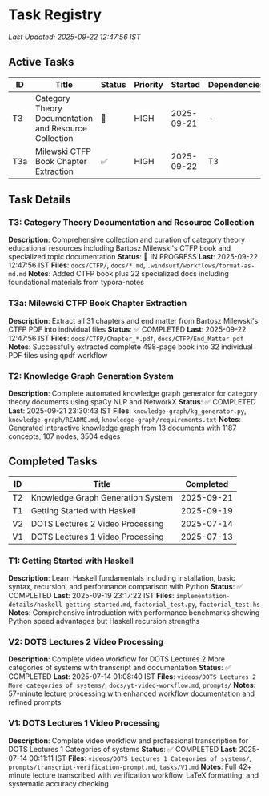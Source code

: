 # Task Registry
*Last Updated: 2025-09-22 12:47:56 IST*

## Active Tasks
| ID | Title | Status | Priority | Started | Dependencies |
|----|-------|--------|----------|---------|--------------|
| T3 | Category Theory Documentation and Resource Collection | 🔄 | HIGH | 2025-09-21 | - |
| T3a | Milewski CTFP Book Chapter Extraction | ✅ | HIGH | 2025-09-22 | T3 |

## Task Details

### T3: Category Theory Documentation and Resource Collection
**Description**: Comprehensive collection and curation of category theory educational resources including Bartosz Milewski's CTFP book and specialized topic documentation
**Status**: 🔄 IN PROGRESS **Last**: 2025-09-22 12:47:56 IST
**Files**: `docs/CTFP/`, `docs/*.md`, `.windsurf/workflows/format-as-md.md`
**Notes**: Added CTFP book plus 22 specialized docs including foundational materials from typora-notes

### T3a: Milewski CTFP Book Chapter Extraction
**Description**: Extract all 31 chapters and end matter from Bartosz Milewski's CTFP PDF into individual files
**Status**: ✅ COMPLETED **Last**: 2025-09-22 12:47:56 IST
**Files**: `docs/CTFP/Chapter_*.pdf`, `docs/CTFP/End_Matter.pdf`
**Notes**: Successfully extracted complete 498-page book into 32 individual PDF files using qpdf workflow

### T2: Knowledge Graph Generation System
**Description**: Complete automated knowledge graph generator for category theory documents using spaCy NLP and NetworkX
**Status**: ✅ COMPLETED **Last**: 2025-09-21 23:30:43 IST
**Files**: `knowledge-graph/kg_generator.py`, `knowledge-graph/README.md`, `knowledge-graph/requirements.txt`
**Notes**: Generated interactive knowledge graph from 13 documents with 1187 concepts, 107 nodes, 3504 edges

## Completed Tasks
| ID | Title | Completed |
|----|-------|-----------|
| T2 | Knowledge Graph Generation System | 2025-09-21 |
| T1 | Getting Started with Haskell | 2025-09-19 |
| V2 | DOTS Lectures 2 Video Processing | 2025-07-14 |
| V1 | DOTS Lectures 1 Video Processing | 2025-07-13 |

### T1: Getting Started with Haskell
**Description**: Learn Haskell fundamentals including installation, basic syntax, recursion, and performance comparison with Python
**Status**: ✅ COMPLETED **Last**: 2025-09-19 23:17:22 IST
**Files**: `implementation-details/haskell-getting-started.md`, `factorial_test.py`, `factorial_test.hs`
**Notes**: Comprehensive introduction with performance benchmarks showing Python speed advantages but Haskell recursion strengths

### V2: DOTS Lectures 2 Video Processing
**Description**: Complete video workflow for DOTS Lectures 2 More categories of systems with transcript and documentation
**Status**: ✅ COMPLETED **Last**: 2025-07-14 01:08:40 IST
**Files**: `videos/DOTS Lectures 2 More categories of systems/`, `docs/yt-video-workflow.md`, `prompts/`
**Notes**: 57-minute lecture processing with enhanced workflow documentation and refined prompts

### V1: DOTS Lectures 1 Video Processing
**Description**: Complete video workflow and professional transcription for DOTS Lectures 1 Categories of systems
**Status**: ✅ COMPLETED **Last**: 2025-07-14 00:11:11 IST
**Files**: `videos/DOTS Lectures 1 Categories of systems/`, `prompts/transcript-verification-prompt.md`, `tasks/V1.md`
**Notes**: Full 42+ minute lecture transcribed with verification workflow, LaTeX formatting, and systematic accuracy checking
